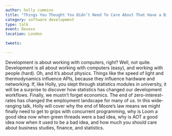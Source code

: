 ```yaml
---
author: holly cummins
title: "Things You Thought You Didn’t Need To Care About That Have a Big Impact On Your Job"
category: software development
type: talk
event: Devoxx
location: London

tweets:

---
```


Development is about working with computers, right? Well, not quite. Development is all about working with computers (easy), and working with people (hard). Oh, and it’s about physics. Things like the speed of light and thermodynamics influence APIs, because they influence hardware and networking. If, like Holly, you slept through statistics modules in university, it will be a surprise to discover how statistics has changed our development workflows. Finally, we mustn’t forget economics. The end of zero-interest-rates has changed the employment landscape for many of us. In this wide-ranging talk, Holly will cover why the end of Moore’s law means we might finally need to get to grips with concurrent programming, why is Loom a good idea now when green threads were a bad idea, why is AOT a good idea now when it used to be a bad idea, and how much you should care about business studies, finance, and statistics. 